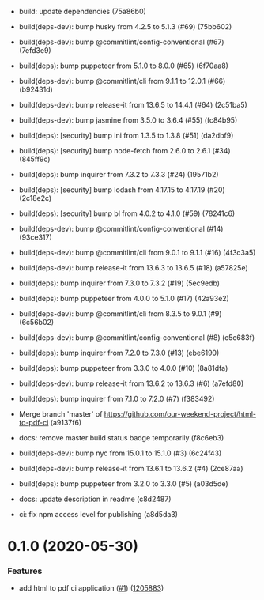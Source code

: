 * build: update dependencies (75a86b0)
* build(deps-dev): bump husky from 4.2.5 to 5.1.3 (#69) (75bb602)
* build(deps-dev): bump @commitlint/config-conventional (#67) (7efd3e9)
* build(deps): bump puppeteer from 5.1.0 to 8.0.0 (#65) (6f70aa8)
* build(deps-dev): bump @commitlint/cli from 9.1.1 to 12.0.1 (#66) (b92431d)
* build(deps-dev): bump release-it from 13.6.5 to 14.4.1 (#64) (2c51ba5)
* build(deps-dev): bump jasmine from 3.5.0 to 3.6.4 (#55) (fc84b95)
* build(deps): [security] bump ini from 1.3.5 to 1.3.8 (#51) (da2dbf9)
* build(deps): [security] bump node-fetch from 2.6.0 to 2.6.1 (#34) (845ff9c)
* build(deps): bump inquirer from 7.3.2 to 7.3.3 (#24) (19571b2)
* build(deps): [security] bump lodash from 4.17.15 to 4.17.19 (#20) (2c18e2c)
* build(deps): [security] bump bl from 4.0.2 to 4.1.0 (#59) (78241c6)
* build(deps-dev): bump @commitlint/config-conventional (#14) (93ce317)
* build(deps-dev): bump @commitlint/cli from 9.0.1 to 9.1.1 (#16) (4f3c3a5)
* build(deps-dev): bump release-it from 13.6.3 to 13.6.5 (#18) (a57825e)
* build(deps): bump inquirer from 7.3.0 to 7.3.2 (#19) (5ec9edb)
* build(deps): bump puppeteer from 4.0.0 to 5.1.0 (#17) (42a93e2)
* build(deps-dev): bump @commitlint/cli from 8.3.5 to 9.0.1 (#9) (6c56b02)
* build(deps-dev): bump @commitlint/config-conventional (#8) (c5c683f)
* build(deps): bump inquirer from 7.2.0 to 7.3.0 (#13) (ebe6190)
* build(deps): bump puppeteer from 3.3.0 to 4.0.0 (#10) (8a81dfa)
* build(deps-dev): bump release-it from 13.6.2 to 13.6.3 (#6) (a7efd80)
* build(deps): bump inquirer from 7.1.0 to 7.2.0 (#7) (f383492)
* Merge branch 'master' of https://github.com/our-weekend-project/html-to-pdf-ci (a9137f6)
* docs: remove master build status badge temporarily (f8c6eb3)
* build(deps-dev): bump nyc from 15.0.1 to 15.1.0 (#3) (6c24f43)
* build(deps-dev): bump release-it from 13.6.1 to 13.6.2 (#4) (2ce87aa)
* build(deps): bump puppeteer from 3.2.0 to 3.3.0 (#5) (a03d5de)

* docs: update description in readme (c8d2487)

* ci: fix npm access level for publishing (a8d5da3)

<a name="0.1.0"></a>
# 0.1.0 (2020-05-30)


### Features

* add html to pdf ci application ([#1](https://github.com/our-weekend-project/html-to-pdf-ci/issues/1)) ([1205883](https://github.com/our-weekend-project/html-to-pdf-ci/commit/1205883))

